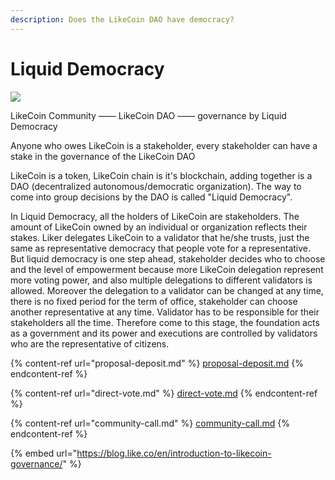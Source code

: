 ```yaml
---
description: Does the LikeCoin DAO have democracy?
---
```


# Liquid Democracy

![](../../.gitbook/assets/likecoin\_staking\_rewards\_voting\_eng.png)

LikeCoin Community —— LikeCoin DAO —— governance by Liquid Democracy

Anyone who owes LikeCoin is a stakeholder, every stakeholder can have a stake in the governance of the LikeCoin DAO

LikeCoin is a token, LikeCoin chain is it's blockchain, adding together is a DAO (decentralized autonomous/democratic organization).&#x20;The way to come into group decisions by the DAO is called "Liquid Democracy".

In Liquid Democracy, all the holders of LikeCoin are stakeholders. The amount of LikeCoin owned by an individual or organization reflects their stakes. Liker delegates LikeCoin to a validator that he/she trusts, just the same as representative democracy that people vote for a representative. But liquid democracy is one step ahead, stakeholder decides who to choose and the level of empowerment because more LikeCoin delegation represent more voting power, and also multiple delegations to different validators is allowed. Moreover the delegation to a validator can be changed at any time, there is no fixed period for the term of office, stakeholder can choose another representative at any time. Validator has to be responsible for their stakeholders all the time. Therefore come to this stage, the foundation acts as a government and its power and executions are controlled by validators who are the representative of citizens.

{% content-ref url="proposal-deposit.md" %}
[proposal-deposit.md](proposal-deposit.md)
{% endcontent-ref %}

{% content-ref url="direct-vote.md" %}
[direct-vote.md](direct-vote.md)
{% endcontent-ref %}

{% content-ref url="community-call.md" %}
[community-call.md](community-call.md)
{% endcontent-ref %}

{% embed url="https://blog.like.co/en/introduction-to-likecoin-governance/" %}
